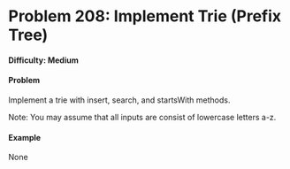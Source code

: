 # Problem 208: Implement Trie (Prefix Tree)


#### Difficulty: Medium

#### Problem

Implement a trie with insert, search, and startsWith methods.

Note:
You may assume that all inputs are consist of lowercase letters a-z.


#### Example

None